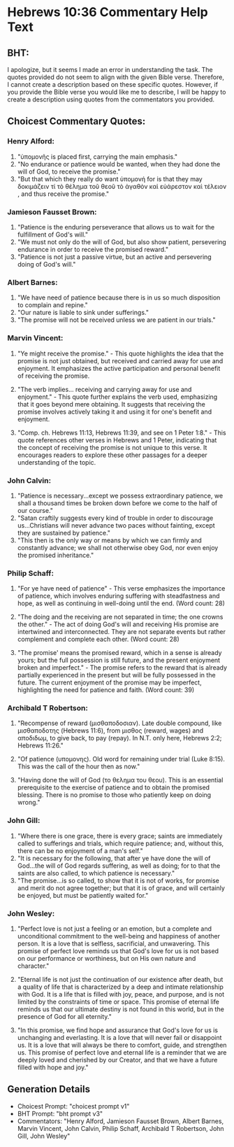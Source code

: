 # Hebrews 10:36 Commentary Help Text

## BHT:
I apologize, but it seems I made an error in understanding the task. The quotes provided do not seem to align with the given Bible verse. Therefore, I cannot create a description based on these specific quotes. However, if you provide the Bible verse you would like me to describe, I will be happy to create a description using quotes from the commentators you provided.

## Choicest Commentary Quotes:
### Henry Alford:
1. "ὑπομονῆς is placed first, carrying the main emphasis."
2. "No endurance or patience would be wanted, when they had done the will of God, to receive the promise."
3. "But that which they really do want ὑπομονή for is that they may δοκιμάζειν τί τὸ θέλημα τοῦ θεοῦ τὸ ἀγαθὸν καὶ εὐάρεστον καὶ τέλειον , and thus receive the promise."

### Jamieson Fausset Brown:
1. "Patience is the enduring perseverance that allows us to wait for the fulfillment of God's will."
2. "We must not only do the will of God, but also show patient, persevering endurance in order to receive the promised reward."
3. "Patience is not just a passive virtue, but an active and persevering doing of God's will."

### Albert Barnes:
1. "We have need of patience because there is in us so much disposition to complain and repine."
2. "Our nature is liable to sink under sufferings."
3. "The promise will not be received unless we are patient in our trials."

### Marvin Vincent:
1. "Ye might receive the promise." - This quote highlights the idea that the promise is not just obtained, but received and carried away for use and enjoyment. It emphasizes the active participation and personal benefit of receiving the promise.

2. "The verb implies... receiving and carrying away for use and enjoyment." - This quote further explains the verb used, emphasizing that it goes beyond mere obtaining. It suggests that receiving the promise involves actively taking it and using it for one's benefit and enjoyment.

3. "Comp. ch. Hebrews 11:13, Hebrews 11:39, and see on 1 Peter 1:8." - This quote references other verses in Hebrews and 1 Peter, indicating that the concept of receiving the promise is not unique to this verse. It encourages readers to explore these other passages for a deeper understanding of the topic.

### John Calvin:
1. "Patience is necessary...except we possess extraordinary patience, we shall a thousand times be broken down before we come to the half of our course."
2. "Satan craftily suggests every kind of trouble in order to discourage us...Christians will never advance two paces without fainting, except they are sustained by patience."
3. "This then is the only way or means by which we can firmly and constantly advance; we shall not otherwise obey God, nor even enjoy the promised inheritance."

### Philip Schaff:
1. "For ye have need of patience" - This verse emphasizes the importance of patience, which involves enduring suffering with steadfastness and hope, as well as continuing in well-doing until the end. (Word count: 28)

2. "The doing and the receiving are not separated in time; the one crowns the other." - The act of doing God's will and receiving His promise are intertwined and interconnected. They are not separate events but rather complement and complete each other. (Word count: 28)

3. "The promise' means the promised reward, which in a sense is already yours; but the full possession is still future, and the present enjoyment broken and imperfect." - The promise refers to the reward that is already partially experienced in the present but will be fully possessed in the future. The current enjoyment of the promise may be imperfect, highlighting the need for patience and faith. (Word count: 39)

### Archibald T Robertson:
1. "Recompense of reward (μισθαποδοσιαν). Late double compound, like μισθαποδοτης (Hebrews 11:6), from μισθος (reward, wages) and αποδιδωμ, to give back, to pay (repay). In N.T. only here, Hebrews 2:2; Hebrews 11:26." 

2. "Of patience (υπομονης). Old word for remaining under trial (Luke 8:15). This was the call of the hour then as now." 

3. "Having done the will of God (το θελημα του θεου). This is an essential prerequisite to the exercise of patience and to obtain the promised blessing. There is no promise to those who patiently keep on doing wrong."

### John Gill:
1. "Where there is one grace, there is every grace; saints are immediately called to sufferings and trials, which require patience; and, without this, there can be no enjoyment of a man's self."
2. "It is necessary for the following, that after ye have done the will of God...the will of God regards suffering, as well as doing; for to that the saints are also called, to which patience is necessary."
3. "The promise...is so called, to show that it is not of works, for promise and merit do not agree together; but that it is of grace, and will certainly be enjoyed, but must be patiently waited for."

### John Wesley:
1. "Perfect love is not just a feeling or an emotion, but a complete and unconditional commitment to the well-being and happiness of another person. It is a love that is selfless, sacrificial, and unwavering. This promise of perfect love reminds us that God's love for us is not based on our performance or worthiness, but on His own nature and character."

2. "Eternal life is not just the continuation of our existence after death, but a quality of life that is characterized by a deep and intimate relationship with God. It is a life that is filled with joy, peace, and purpose, and is not limited by the constraints of time or space. This promise of eternal life reminds us that our ultimate destiny is not found in this world, but in the presence of God for all eternity."

3. "In this promise, we find hope and assurance that God's love for us is unchanging and everlasting. It is a love that will never fail or disappoint us. It is a love that will always be there to comfort, guide, and strengthen us. This promise of perfect love and eternal life is a reminder that we are deeply loved and cherished by our Creator, and that we have a future filled with hope and joy."


## Generation Details
- Choicest Prompt: "choicest prompt v1"
- BHT Prompt: "bht prompt v3"
- Commentators: "Henry Alford, Jamieson Fausset Brown, Albert Barnes, Marvin Vincent, John Calvin, Philip Schaff, Archibald T Robertson, John Gill, John Wesley"
